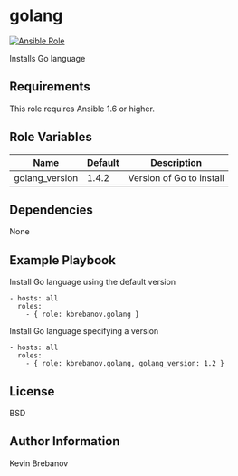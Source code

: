 golang
======

[![Ansible Role](https://img.shields.io/ansible/role/3671.svg)](https://galaxy.ansible.com/list#/roles/3671)

Installs Go language

Requirements
------------

This role requires Ansible 1.6 or higher.

Role Variables
--------------

| Name           | Default | Description              |
|----------------|---------|--------------------------|
| golang_version | 1.4.2   | Version of Go to install |

Dependencies
------------

None

Example Playbook
----------------

Install Go language using the default version
```
- hosts: all
  roles:
    - { role: kbrebanov.golang }
```

Install Go language specifying a version
```
- hosts: all
  roles:
    - { role: kbrebanov.golang, golang_version: 1.2 }
```

License
-------

BSD

Author Information
------------------

Kevin Brebanov
